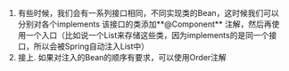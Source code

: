 1. 有些时候，我们会有一系列接口相同，不同实现类的Bean，这时候我们可以分别对各个implements 该接口的类添加**@Component** 注解，然后再使用一个入口（比如说一个List来存储这些类，因为implements的是同一个接口，所以会被Spring自动注入List中）
2. 接上. 如果对注入的Bean的顺序有要求，可以使用Order注解